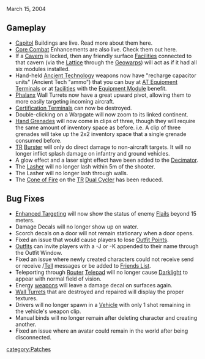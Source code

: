March 15, 2004

## Gameplay

-   [Capitol](Capitol "wikilink") Buildings are live. Read more about
    them here.
-   [Core Combat](Core_Combat "wikilink") Enhancements are also live.
    Check them out here.
-   If a [Cavern](Cavern "wikilink") is locked, then any friendly
    surface [Facilities](Facilities "wikilink") connected to that cavern
    (via the [Lattice](Lattice "wikilink") through the
    [Geowarps](Geowarp "wikilink")) will act as if it had all six
    modules installed.
-   Hand-held [Ancient Technology](Ancient_Technology "wikilink")
    weapons now have "recharge capacitor units" (Ancient Tech "ammo")
    that you can buy at [AT Equipment
    Terminals](Ancient_Equipment_Terminal "wikilink") or at
    [facilities](facilities "wikilink") with the [Equipment
    Module](Equipment_Module "wikilink") benefit.
-   [Phalanx](Phalanx "wikilink") Wall Turrets now have a great upward
    pivot, allowing them to more easily targeting incoming aircraft.
-   [Certification Terminals](Certification_Terminal "wikilink") can now
    be destroyed.
-   Double-clicking on a Warpgate will now zoom to its linked continent.
-   [Hand Grenades](Hand_Grenade "wikilink") will now come in clips of
    three, though they will require the same amount of inventory space
    as before. i.e. A clip of three grenades will take up the 2x2
    inventory space that a single grenade consumed before.
-   [TR](TR "wikilink") [Burster](Burster "wikilink") will only do
    direct damage to non-aircraft targets. It will no longer inflict
    splash damage on infantry and ground vehicles.
-   A glow effect and a laser sight effect have been added to the
    [Decimator](Decimator "wikilink").
-   The [Lasher](Lasher "wikilink") will no longer lash within 5m of the
    shooter.
-   The Lasher will no longer lash through walls.
-   The [Cone of Fire](Cone_of_Fire "wikilink") on the
    [TR](TR "wikilink") [Dual Cycler](Dual_Cycler "wikilink") has been
    reduced.

## Bug Fixes

-   [Enhanced Targeting](Enhanced_Targeting "wikilink") will now show
    the status of enemy [Flails](Flail "wikilink") beyond 15 meters.
-   Damage Decals will no longer show up on water.
-   Scorch decals on a door will not remain stationary when a door
    opens.
-   Fixed an issue that would cause players to lose [Outfit
    Points](Outfit_Points "wikilink").
-   [Outfits](Outfit "wikilink") can invite players with a -J or -K
    appended to their name through the Outfit Window.
-   Fixed an issue where newly created characters could not receive send
    or receive /[Tell](Tell "wikilink") messages or be added to [Friends
    List](Friends_List "wikilink").
-   Teleporting through [Router](Router "wikilink")
    [Telepad](Telepad "wikilink") will no longer cause
    [Darklight](Darklight "wikilink") to appear with normal field of
    vision.
-   Energy [weapons](weapon "wikilink") will leave a damage decal on
    surfaces again.
-   [Wall Turrets](Phalanx "wikilink") that are destroyed and repaired
    will display the proper textures.
-   Drivers will no longer spawn in a [Vehicle](Vehicle "wikilink") with
    only 1 shot remaining in the vehicle's weapon clip.
-   Manual binds will no longer remain after deleting character and
    creating another.
-   Fixed an issue where an avatar could remain in the world after being
    disconnected.

[category:Patches](category:Patches "wikilink")